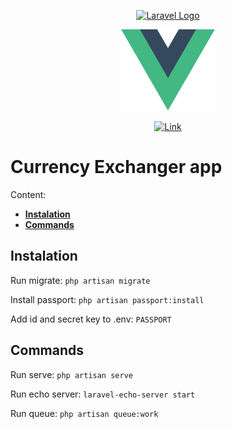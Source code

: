 <p align="center"><a href="https://laravel.com" target="_blank"><img src="https://raw.githubusercontent.com/laravel/art/master/logo-lockup/5%20SVG/2%20CMYK/1%20Full%20Color/laravel-logolockup-cmyk-red.svg" width="400" alt="Laravel Logo"></a></p>
<p align="center"><a href="https://vuejs.org" target="_blank"><img src="https://raw.githubusercontent.com/vuejs/art/master/logo.svg" width="150" alt="Vue Logo"></a></p>

<p align="center">
<a href="    "><img src="https://img.shields.io/badge/Git-link-blue" alt="Link"></a>
</p>

# Currency Exchanger app

Content:

- **[Instalation](#instalation)**
- **[Commands](#commands)**

## Instalation

Run migrate: `php artisan migrate`

Install passport: `php artisan passport:install`

Add id and secret key to .env: `PASSPORT`

## Commands

Run serve: `php artisan serve`

Run echo server: `laravel-echo-server start`

Run queue: `php artisan queue:work`
